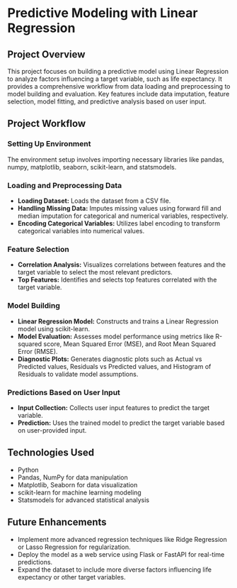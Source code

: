 # Predictive Modeling with Linear Regression

## Project Overview
This project focuses on building a predictive model using Linear Regression to analyze factors influencing a target variable, such as life expectancy. It provides a comprehensive workflow from data loading and preprocessing to model building and evaluation. Key features include data imputation, feature selection, model fitting, and predictive analysis based on user input.

## Project Workflow
### Setting Up Environment
The environment setup involves importing necessary libraries like pandas, numpy, matplotlib, seaborn, scikit-learn, and statsmodels.

### Loading and Preprocessing Data
- **Loading Dataset:** Loads the dataset from a CSV file.
- **Handling Missing Data:** Imputes missing values using forward fill and median imputation for categorical and numerical variables, respectively.
- **Encoding Categorical Variables:** Utilizes label encoding to transform categorical variables into numerical values.

### Feature Selection
- **Correlation Analysis:** Visualizes correlations between features and the target variable to select the most relevant predictors.
- **Top Features:** Identifies and selects top features correlated with the target variable.

### Model Building
- **Linear Regression Model:** Constructs and trains a Linear Regression model using scikit-learn.
- **Model Evaluation:** Assesses model performance using metrics like R-squared score, Mean Squared Error (MSE), and Root Mean Squared Error (RMSE).
- **Diagnostic Plots:** Generates diagnostic plots such as Actual vs Predicted values, Residuals vs Predicted values, and Histogram of Residuals to validate model assumptions.

### Predictions Based on User Input
- **Input Collection:** Collects user input features to predict the target variable.
- **Prediction:** Uses the trained model to predict the target variable based on user-provided input.

## Technologies Used
- Python
- Pandas, NumPy for data manipulation
- Matplotlib, Seaborn for data visualization
- scikit-learn for machine learning modeling
- Statsmodels for advanced statistical analysis

## Future Enhancements
- Implement more advanced regression techniques like Ridge Regression or Lasso Regression for regularization.
- Deploy the model as a web service using Flask or FastAPI for real-time predictions.
- Expand the dataset to include more diverse factors influencing life expectancy or other target variables.
